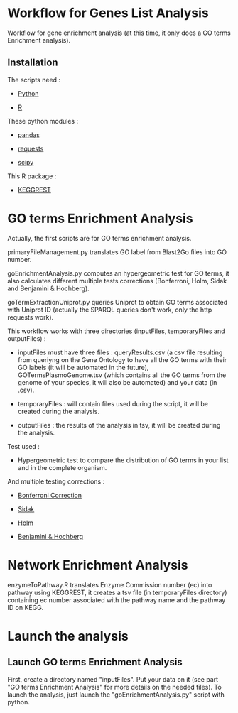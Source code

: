 # Workflow for Genes List Analysis

Workflow for gene enrichment analysis (at this time, it only does a GO terms Enrichment analysis).

## Installation

The scripts need :

* [Python](https://www.python.org/downloads/)

* [R](https://cran.r-project.org/index.html)

These python modules :

* [pandas](http://pandas.pydata.org/)

* [requests](http://docs.python-requests.org/en/master/)

* [scipy](https://pypi.python.org/pypi/scipy)

This R package :

* [KEGGREST](https://bioconductor.org/packages/release/bioc/html/KEGGREST.html)

# GO terms Enrichment Analysis

Actually, the first scripts are for GO terms enrichment analysis.

primaryFileManagement.py translates GO label from Blast2Go files into GO number.

goEnrichmentAnalysis.py computes an hypergeometric test for GO terms, it also calculates different multiple tests corrections (Bonferroni, Holm, Sidak and Benjamini & Hochberg).

goTermExtractionUniprot.py queries Uniprot to obtain GO terms associated with Uniprot ID (actually the SPARQL queries don't work, only the http requests work).

This workflow works with three directories (inputFiles, temporaryFiles and outputFiles) :

* inputFiles must have three files : queryResults.csv (a csv file resulting from queriyng on the Gene Ontology to have all the GO terms with their GO labels (it will be automated in the future), GOTermsPlasmoGenome.tsv (which contains all the GO terms from the genome of your species, it will also be automated) and your data (in .csv).

* temporaryFiles : will contain files used during the script, it will be created during the analysis.

* outputFiles : the results of the analysis in tsv, it will be created during the analysis.

Test used :

* Hypergeometric test to compare the distribution of GO terms in your list and in the complete organism.

And multiple testing corrections :

* [Bonferroni Correction](http://www.jstor.org/stable/2282330?seq=1#page_scan_tab_contents)

* [Sidak](https://www.jstor.org/stable/2283989?seq=1#page_scan_tab_contents)

* [Holm](http://www.jstor.org/stable/4615733?seq=1#page_scan_tab_contents)

* [Benjamini & Hochberg](https://www.jstor.org/stable/2346101?seq=1#page_scan_tab_contents)

# Network Enrichment Analysis

enzymeToPathway.R translates Enzyme Commission number (ec) into pathway using KEGGREST, it creates a tsv file (in temporaryFiles directory) containing ec number associated with the pathway name and the pathway ID on KEGG.

# Launch the analysis

## Launch GO terms Enrichment Analysis

First, create a directory named "inputFiles". Put your data on it (see part "GO terms Enrichment Analysis" for more details on the needed files).
To launch the analysis, just launch the "goEnrichmentAnalysis.py" script with python.
